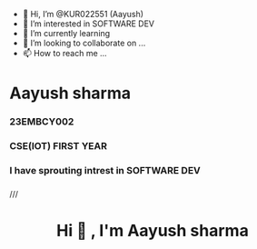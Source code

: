 - 👋 Hi, I’m @KUR022551 (Aayush)
- 👀 I’m interested in SOFTWARE DEV
- 🌱 I’m currently learning 
- 💞️ I’m looking to collaborate on ...
- 📫 How to reach me ...

<!---
KUR022551/KUR022551 is a ✨ special ✨ repository because its `README.md` (this file) appears on your GitHub profile.
You can click the Preview link to take a look at your changes.
--->
# Aayush sharma 

### 23EMBCY002
### CSE(IOT) FIRST YEAR
### I have sprouting intrest in SOFTWARE DEV 
### 


///

<h1 align="center">Hi 👋 , I'm Aayush sharma</h1>
